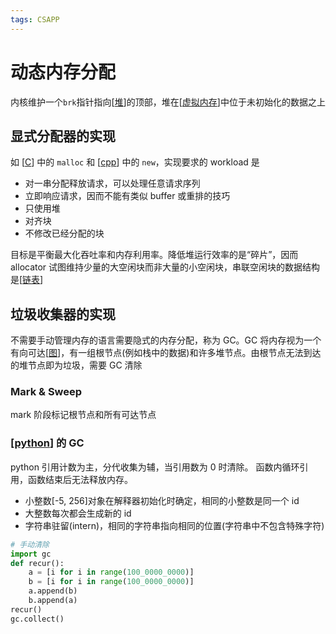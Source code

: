 ```yaml
---
tags: CSAPP
---
```

# 动态内存分配

内核维护一个`brk`指针指向[[堆]]的顶部，堆在[[虚拟内存]]中位于未初始化的数据之上

## 显式分配器的实现

如 [[C]] 中的 `malloc` 和 [[cpp]] 中的 `new`，实现要求的 workload 是

- 对一串分配释放请求，可以处理任意请求序列
- 立即响应请求，因而不能有类似 buffer 或重排的技巧
- 只使用堆
- 对齐块
- 不修改已经分配的块

目标是平衡最大化吞吐率和内存利用率。降低堆运行效率的是“碎片”，因而 allocator 试图维持少量的大空闲块而非大量的小空闲块，串联空闲块的数据结构是[[链表]]

## 垃圾收集器的实现

不需要手动管理内存的语言需要隐式的内存分配，称为 GC。GC 将内存视为一个有向可达[[图]]，有一组根节点(例如栈中的数据)和许多堆节点。由根节点无法到达的堆节点即为垃圾，需要 GC 清除

### Mark & Sweep

mark 阶段标记根节点和所有可达节点

### [[python]] 的 GC

python 引用计数为主，分代收集为辅，当引用数为 0 时清除。
函数内循环引用，函数结束后无法释放内存。

- 小整数[-5, 256]对象在解释器初始化时确定，相同的小整数是同一个 id
- 大整数每次都会生成新的 id
- 字符串驻留(intern)，相同的字符串指向相同的位置(字符串中不包含特殊字符)

```python
# 手动清除
import gc
def recur():
    a = [i for i in range(100_0000_0000)]
    b = [i for i in range(100_0000_0000)]
    a.append(b)
    b.append(a)
recur()
gc.collect()
```

[//begin]: # "Autogenerated link references for markdown compatibility"
[堆]: ../../algorithm/data_structure/堆.md "堆"
[虚拟内存]: 虚拟内存.md "虚拟内存"
[C]: ../../cpp/C.md "C"
[cpp]: ../../cpp/cpp.md "Cpp"
[链表]: ../../algorithm/data_structure/链表.md "链表"
[图]: ../../algorithm/data_structure/图.md "图"
[python]: ../../python/python.md "python"
[//end]: # "Autogenerated link references"
